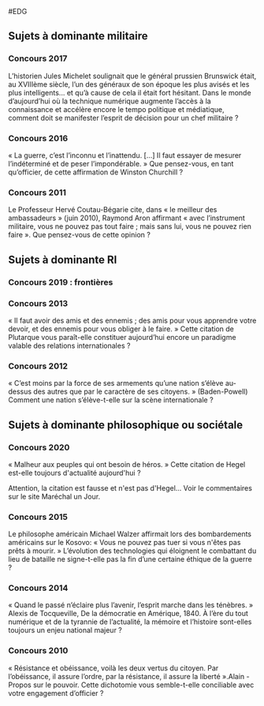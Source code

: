 #EDG

## Sujets à dominante militaire

### Concours 2017

L’historien Jules Michelet soulignait que le général prussien Brunswick était, au XVIIIème siècle, l’un des généraux de son époque les plus avisés et les plus intelligents... et qu’à cause de cela il était fort hésitant. Dans le monde d’aujourd’hui où la technique numérique augmente l’accès à la connaissance et accélère encore le tempo politique et médiatique, comment doit se manifester l’esprit de décision pour un chef militaire ?

### Concours 2016

« La guerre, c’est l’inconnu et l’inattendu. [...] Il faut essayer de mesurer l’indéterminé et de peser l’impondérable. » Que pensez-vous, en tant qu’officier, de cette affirmation de Winston Churchill ?

### Concours 2011

Le Professeur Hervé Coutau-Bégarie cite, dans « le meilleur des ambassadeurs » (juin 2010), Raymond Aron affirmant « avec l’instrument militaire, vous ne pouvez pas tout faire ; mais sans lui, vous ne pouvez rien faire ». Que pensez-vous de cette opinion ?

## Sujets à dominante RI

### Concours 2019 : frontières

### Concours 2013

« Il faut avoir des amis et des ennemis ; des amis pour vous apprendre votre devoir, et des ennemis pour vous obliger à le faire. » Cette citation de Plutarque vous paraît-elle constituer aujourd’hui encore un paradigme valable des relations internationales ?

### Concours 2012 

« C’est moins par la force de ses armements qu’une nation s’élève au-dessus des autres que par le caractère de ses citoyens. » (Baden-Powell) Comment une nation s’élève-t-elle sur la scène internationale ?

## Sujets à dominante philosophique ou sociétale

### Concours 2020 

« Malheur aux peuples qui ont besoin de héros. » Cette citation de Hegel est-elle toujours d'actualité aujourd'hui ?

Attention, la citation est fausse et n'est pas d'Hegel... Voir le commentaires sur le site Maréchal un Jour.

### Concours 2015 

Le philosophe américain Michael Walzer affirmait lors des bombardements américains sur le Kosovo: « Vous ne pouvez pas tuer si vous n'êtes pas prêts à mourir. » L’évolution des technologies qui éloignent le combattant du lieu de bataille ne signe-t-elle pas la fin d’une certaine éthique de la guerre ?

### Concours 2014 

« Quand le passé n’éclaire plus l’avenir, l’esprit marche dans les ténèbres. » Alexis de Tocqueville, De la démocratie en Amérique, 1840. À l’ère du tout numérique et de la tyrannie de l’actualité, la mémoire et l’histoire sont-elles toujours un enjeu national majeur ?

### Concours 2010 

« Résistance et obéissance, voilà les deux vertus du citoyen. Par l’obéissance, il assure l’ordre, par la résistance, il assure la liberté ».Alain - Propos sur le pouvoir. Cette dichotomie vous semble-t-elle conciliable avec votre engagement d’officier ?